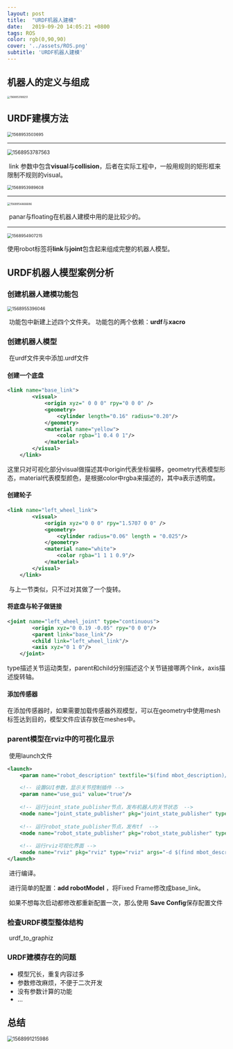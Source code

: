 ```yaml
---
layout: post
title:  "URDF机器人建模"
date:   2019-09-20 14:05:21 +0800
tags: ROS
color: rgb(0,90,90)
cover: '../assets/ROS.png'
subtitle: 'URDF机器人建模'
---
```




## 机器人的定义与组成

<img src="/assets/9.20/1568953189251.png" alt="1568953189251" style="zoom: 40%;" />

## URDF建模方法

<img src="/assets/9.20/1568953503695.png" alt="1568953503695" style="zoom: 67%;" />

------

<img src="/assets/9.20/1568953787563.png" alt="1568953787563" style="zoom:80%;" />

​	link 参数中包含**visual**与**collision**，后者在实际工程中，一般用规则的矩形框来限制不规则的visual。

<img src="/assets/9.20/1568953989608.png" alt="1568953989608" style="zoom:67%;" />

------

<img src="/assets/9.20/1568954466686.png" alt="1568954466686" style="zoom:45%;" />

​	panar与floating在机器人建模中用的是比较少的。

------

<img src="/assets/9.20/1568954907215.png" alt="1568954907215" style="zoom:67%;" />

使用robot标签将**link**与**joint**包含起来组成完整的机器人模型。

## URDF机器人模型案例分析

### 创建机器人建模功能包

<img src="/assets/9.20/1568955396046.png" alt="1568955396046" style="zoom:70%;" />

​	功能包中新建上述四个文件夹。
​	功能包的两个依赖：**urdf**与**xacro** 

### 创建机器人模型

​	在urdf文件夹中添加.urdf文件

#### 	创建一个底盘

```xml
<link name="base_link">
        <visual>
            <origin xyz=" 0 0 0" rpy="0 0 0" />
            <geometry>
                <cylinder length="0.16" radius="0.20"/>
            </geometry>
            <material name="yellow">
                <color rgba="1 0.4 0 1"/>
            </material>
        </visual>
    </link>
```

​	这里只对可视化部分visual做描述其中origin代表坐标偏移，geometry代表模型形态，material代表模型颜色，是根据color中rgba来描述的，其中a表示透明度。

#### 创建轮子

```xml
<link name="left_wheel_link">
        <visual>
            <origin xyz="0 0 0" rpy="1.5707 0 0" />
            <geometry>
                <cylinder radius="0.06" length = "0.025"/>
            </geometry>
            <material name="white">
                <color rgba="1 1 1 0.9"/>
            </material>
        </visual>
    </link>
```

​	与上一节类似，只不过对其做了一个旋转。

#### 将底盘与轮子做链接

```xml
<joint name="left_wheel_joint" type="continuous">
        <origin xyz="0 0.19 -0.05" rpy="0 0 0"/>
        <parent link="base_link"/>
        <child link="left_wheel_link"/>
        <axis xyz="0 1 0"/>
    </joint>
```

​	type描述关节运动类型，parent和child分别描述这个关节链接哪两个link，axis描述旋转轴。

#### 添加传感器     

​	在添加传感器时，如果需要加载传感器外观模型，可以在geometry中使用mesh标签达到目的，模型文件应该存放在meshes中。

### parent模型在rviz中的可视化显示

​	使用launch文件

```xml
<launch>
	<param name="robot_description" textfile="$(find mbot_description)/urdf/mbot_base.urdf" />

	<!-- 设置GUI参数，显示关节控制插件 -->
	<param name="use_gui" value="true"/>
	
	<!-- 运行joint_state_publisher节点，发布机器人的关节状态  -->
	<node name="joint_state_publisher" pkg="joint_state_publisher" type="joint_state_publisher" />
	
	<!-- 运行robot_state_publisher节点，发布tf  -->
	<node name="robot_state_publisher" pkg="robot_state_publisher" type="state_publisher" />
	
	<!-- 运行rviz可视化界面 -->
	<node name="rviz" pkg="rviz" type="rviz" args="-d $(find mbot_description)/config/mbot_urdf.rviz" required="true" />
</launch>
```

​	进行编译。

​	进行简单的配置：**add robotModel** ，将Fixed Frame修改成base_link。

​	如果不想每次启动都修改都重新配置一次，那么使用 **Save Config**保存配置文件 

### 检查URDF模型整体结构

​	urdf_to_graphiz

### URDF建模存在的问题

- 模型冗长，重复内容过多
- 参数修改麻烦，不便于二次开发
- 没有参数计算的功能
- ...

## 总结

<img src="/assets/9.20/1568991215986.png" alt="1568991215986" style="zoom:80%;" />